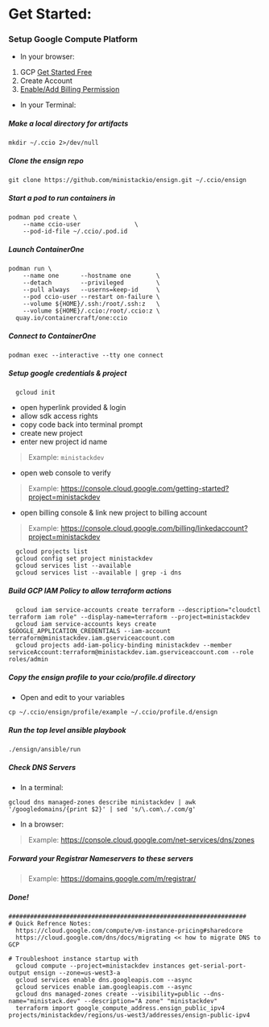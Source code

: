 # Get Started:
### Setup Google Compute Platform 
  - In your browser:     
  1. GCP [Get Started Free](https://cloud.google.com/free)
  2. Create Account
  3. [Enable/Add Billing Permission](https://console.cloud.google.com/getting-started)    
  - In your Terminal:    
##### Make a local directory for artifacts
```
mkdir ~/.ccio 2>/dev/null
```
##### Clone the ensign repo
```
git clone https://github.com/ministackio/ensign.git ~/.ccio/ensign
```
##### Start a pod to run containers in
```
podman pod create \
    --name ccio-user               \
    --pod-id-file ~/.ccio/.pod.id
```
##### Launch ContainerOne
```
podman run \
    --name one      --hostname one       \
    --detach        --privileged         \
    --pull always   --userns=keep-id     \
    --pod ccio-user --restart on-failure \
    --volume ${HOME}/.ssh:/root/.ssh:z   \
    --volume ${HOME}/.ccio:/root/.ccio:z \
  quay.io/containercraft/one:ccio
```
##### Connect to ContainerOne
```
podman exec --interactive --tty one connect
```
##### Setup google credentials & project
```
  gcloud init
```
  - open hyperlink provided & login
  - allow sdk access rights
  - copy code back into terminal prompt
  - create new project 
  - enter new project id name 
>    Example: `ministackdev`
  - open web console to verify 
>    Example: https://console.cloud.google.com/getting-started?project=ministackdev
  - open billing console & link new project to billing account 
>    Example: https://console.cloud.google.com/billing/linkedaccount?project=ministackdev

```
  gcloud projects list
  gcloud config set project ministackdev
  gcloud services list --available
  gcloud services list --available | grep -i dns
```
##### Build GCP IAM Policy to allow terraform actions
```
  gcloud iam service-accounts create terraform --description="cloudctl terraform iam role" --display-name=terraform --project=ministackdev
  gcloud iam service-accounts keys create $GOOGLE_APPLICATION_CREDENTIALS --iam-account terraform@ministackdev.iam.gserviceaccount.com
  gcloud projects add-iam-policy-binding ministackdev --member serviceAccount:terraform@ministackdev.iam.gserviceaccount.com --role roles/admin
```
##### Copy the ensign profile to your ccio/profile.d directory
  - Open and edit to your variables
```
cp ~/.ccio/ensign/profile/example ~/.ccio/profile.d/ensign
```
##### Run the top level ansible playbook
```
./ensign/ansible/run
```
##### Check DNS Servers
  - In a terminal:
```
gcloud dns managed-zones describe ministackdev | awk '/googledomains/{print $2}' | sed 's/\.com\./.com/g'
```
  - In a browser:
>    Example: https://console.cloud.google.com/net-services/dns/zones
    
##### Forward your Registrar Nameservers to these servers
>    Example: https://domains.google.com/m/registrar/

##### Done! 

```
##################################################################
# Quick Refrence Notes:
  https://cloud.google.com/compute/vm-instance-pricing#sharedcore
  https://cloud.google.com/dns/docs/migrating << how to migrate DNS to GCP

# Troubleshoot instance startup with
  gcloud compute --project=ministackdev instances get-serial-port-output ensign --zone=us-west3-a
  gcloud services enable dns.googleapis.com --async
  gcloud services enable iam.googleapis.com --async
  gcloud dns managed-zones create --visibility=public --dns-name="ministack.dev" --description="A zone" "ministackdev"
  terraform import google_compute_address.ensign_public_ipv4 projects/ministackdev/regions/us-west3/addresses/ensign-public-ipv4
```
